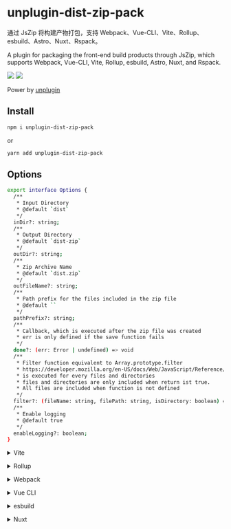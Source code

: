 # unplugin-dist-zip-pack

通过 JsZip 将构建产物打包，支持 Webpack、Vue-CLI、Vite、Rollup、esbuild、Astro、Nuxt、Rspack。

A plugin for packaging the front-end build products through JsZip, which supports Webpack, Vue-CLI, Vite, Rollup, esbuild, Astro, Nuxt, and Rspack.

<p>
<a href="https://www.npmjs.com/package/unplugin-dist-zip-pack" target="_blank"><img src="https://img.shields.io/npm/v/unplugin-dist-zip-pack" /></a>
<a href="https://www.npmjs.com/package/unplugin-dist-zip-pack" target="_blank"><img src="https://img.shields.io/npm/dm/unplugin-dist-zip-pack" /></a>

</p>

Power by [unplugin](https://github.com/unjs/unplugin)

## Install

```bash
npm i unplugin-dist-zip-pack
```

or

```bash
yarn add unplugin-dist-zip-pack
```

## Options

```bash
export interface Options {
  /**
   * Input Directory
   * @default `dist`
   */
  inDir?: string;
  /**
   * Output Directory
   * @default `dist-zip`
   */
  outDir?: string;
  /**
   * Zip Archive Name
   * @default `dist.zip`
   */
  outFileName?: string;
  /**
   * Path prefix for the files included in the zip file
   * @default ``
   */
  pathPrefix?: string;
  /**
   * Callback, which is executed after the zip file was created
   * err is only defined if the save function fails
   */
  done?: (err: Error | undefined) => void
  /**
   * Filter function equivalent to Array.prototype.filter
   * https://developer.mozilla.org/en-US/docs/Web/JavaScript/Reference/Global_Objects/Array/filter
   * is executed for every files and directories
   * files and directories are only included when return ist true.
   * All files are included when function is not defined
   */
  filter?: (fileName: string, filePath: string, isDirectory: boolean) => Boolean
  /**
   * Enable logging
   * @default true
   */
  enableLogging?: boolean;
}
```

<details>
<summary>Vite</summary><br>

```ts
// vite.config.ts
import zipPack from "unplugin-dist-zip-pack/vite";

export default defineConfig({
  plugins: [
    zipPack({
      /* options */
    }),
  ],
});
```

<br></details>

<details>
<summary>Rollup</summary><br>

```ts
// rollup.config.js
import zipPack from "unplugin-dist-zip-pack/rollup";

export default {
  plugins: [
    zipPack({
      /* options */
    }),
  ],
};
```

<br></details>

<details>
<summary>Webpack</summary><br>

```ts
// webpack.config.js
module.exports = {
  /* ... */
  plugins: [
    require("unplugin-dist-zip-pack/webpack")({
      /* options */
    }),
  ],
};
```

<br></details>

<details>
<summary>Vue CLI</summary><br>

```ts
// vue.config.js
module.exports = {
  configureWebpack: {
    plugins: [
      require("unplugin-dist-zip-pack/webpack")({
        /* options */
      }),
    ],
  },
};
```

<br></details>

<details>
<summary>esbuild</summary><br>

```ts
// esbuild.config.js
import { build } from "esbuild";
import zipPack from "unplugin-dist-zip-pack/esbuild";

build({
  plugins: [zipPack()],
});
```

<br></details>

<details>
<summary>Nuxt</summary><br>

```ts
// nuxt.config.js
export default defineNuxtConfig({
  modules: [
    [
      "unplugin-dist-zip-pack/nuxt",
      {
        /* options */
      },
    ],
  ],
});
```

> This module works for both Nuxt 2 and [Nuxt Vite](https://github.com/nuxt/vite)

<br></details>

